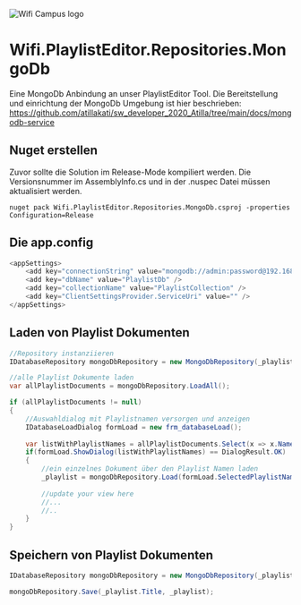 ![Wifi Campus logo](https://github.com/atillakati/sw_developer_2020_Atilla/blob/main/docs/wifi_campus.PNG)
# Wifi.PlaylistEditor.Repositories.MongoDb
Eine MongoDb Anbindung an unser PlaylistEditor Tool.
Die Bereitstellung und einrichtung der MongoDb Umgebung ist hier beschrieben:
https://github.com/atillakati/sw_developer_2020_Atilla/tree/main/docs/mongodb-service

## Nuget erstellen

Zuvor sollte die Solution im Release-Mode kompiliert werden. Die Versionsnummer im AssemblyInfo.cs und in der .nuspec Datei müssen aktualisiert werden.

```
nuget pack Wifi.PlaylistEditor.Repositories.MongoDb.csproj -properties Configuration=Release
```

## Die app.config

```C#
<appSettings>
    <add key="connectionString" value="mongodb://admin:password@192.168.10.200:27017" />
    <add key="dbName" value="PlaylistDb" />
    <add key="collectionName" value="PlaylistCollection" />
    <add key="ClientSettingsProvider.ServiceUri" value="" />
</appSettings>
```

## Laden von Playlist Dokumenten

```C#
//Repository instanziieren
IDatabaseRepository mongoDbRepository = new MongoDbRepository(_playlistItemFactory);

//alle Playlist Dokumente laden
var allPlaylistDocuments = mongoDbRepository.LoadAll();

if (allPlaylistDocuments != null)
{
    //Auswahldialog mit Playlistnamen versorgen und anzeigen
    IDatabaseLoadDialog formLoad = new frm_databaseLoad();
    
    var listWithPlaylistNames = allPlaylistDocuments.Select(x => x.Name);
    if(formLoad.ShowDialog(listWithPlaylistNames) == DialogResult.OK)
    {
        //ein einzelnes Dokument über den Playlist Namen laden
        _playlist = mongoDbRepository.Load(formLoad.SelectedPlaylistName);        
        
        //update your view here
        //...
        //..
    }
}
```
## Speichern von Playlist Dokumenten

```C#
IDatabaseRepository mongoDbRepository = new MongoDbRepository(_playlistItemFactory);

mongoDbRepository.Save(_playlist.Title, _playlist);

```
